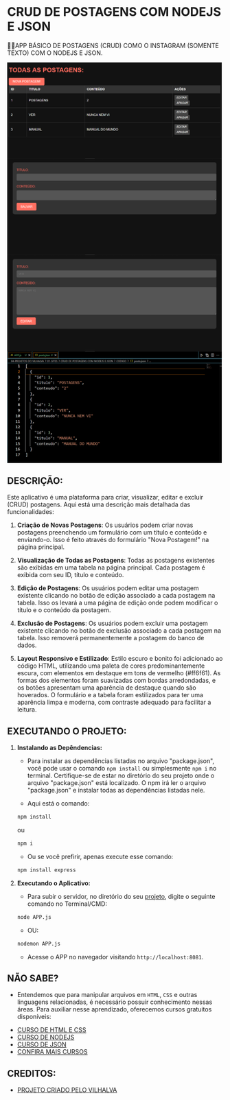 # CRUD DE POSTAGENS COM NODEJS E JSON
👨‍🏫APP BÁSICO DE POSTAGENS (CRUD) COMO O INSTAGRAM (SOMENTE TEXTO) COM O NODEJS E JSON.

<img src="./IMAGENS/FOTO_01.png" align="center" width="500"> <br> 
<img src="./IMAGENS/FOTO_02.png" align="center" width="500"> <br> 
<img src="./IMAGENS/FOTO_03.png" align="center" width="500"> <br> 
<img src="./IMAGENS/FOTO_04.png" align="center" width="500"> <br> 

## DESCRIÇÃO:
Este aplicativo é uma plataforma para criar, visualizar, editar e excluir (CRUD) postagens. Aqui está uma descrição mais detalhada das funcionalidades:

1. **Criação de Novas Postagens**: Os usuários podem criar novas postagens preenchendo um formulário com um título e conteúdo e enviando-o. Isso é feito através do formulário "Nova Postagem!" na página principal.

2. **Visualização de Todas as Postagens**: Todas as postagens existentes são exibidas em uma tabela na página principal. Cada postagem é exibida com seu ID, título e conteúdo.

3. **Edição de Postagens**: Os usuários podem editar uma postagem existente clicando no botão de edição associado a cada postagem na tabela. Isso os levará a uma página de edição onde podem modificar o título e o conteúdo da postagem.

4. **Exclusão de Postagens**: Os usuários podem excluir uma postagem existente clicando no botão de exclusão associado a cada postagem na tabela. Isso removerá permanentemente a postagem do banco de dados.

5. **Layout Responsivo e Estilizado**: Estilo escuro e bonito foi adicionado ao código HTML, utilizando uma paleta de cores predominantemente escura, com elementos em destaque em tons de vermelho (#ff6f61). As formas dos elementos foram suavizadas com bordas arredondadas, e os botões apresentam uma aparência de destaque quando são hoverados. O formulário e a tabela foram estilizados para ter uma aparência limpa e moderna, com contraste adequado para facilitar a leitura.

## EXECUTANDO O PROJETO:
1. **Instalando as Depêndencias:**
   - Para instalar as dependências listadas no arquivo "package.json", você pode usar o comando `npm install` ou simplesmente `npm i` no terminal. Certifique-se de estar no diretório do seu projeto onde o arquivo "package.json" está localizado. O npm irá ler o arquivo "package.json" e instalar todas as dependências listadas nele. 

   - Aqui está o comando:

   ```bash
   npm install
   ```

   ou

   ```bash
   npm i
   ```

   - Ou se você prefirir, apenas execute esse comando:
   ```bash
   npm install express
   ```

2. **Executando o Aplicativo:**
   - Para subir o servidor, no diretório do seu [projeto](./CODIGO/APP.js), digite o seguinte comando no Terminal/CMD:
   ```bash
   node APP.js
   ```
   - OU:
   ```bash
   nodemon APP.js
   ```

   - Acesse o APP no navegador visitando `http://localhost:8081`.

## NÃO SABE?
- Entendemos que para manipular arquivos em `HTML`, `CSS` e outras linguagens relacionadas, é necessário possuir conhecimento nessas áreas. Para auxiliar nesse aprendizado, oferecemos cursos gratuitos disponíveis:
* [CURSO DE HTML E CSS](https://github.com/VILHALVA/CURSO-DE-HTML-E-CSS)
* [CURSO DE NODEJS](https://github.com/VILHALVA/CURSO-DE-NODEJS)
* [CURSO DE JSON](https://github.com/VILHALVA/CURSO-DE-JSON)
* [CONFIRA MAIS CURSOS](https://github.com/VILHALVA?tab=repositories&q=+topic:CURSO)

## CREDITOS:
- [PROJETO CRIADO PELO VILHALVA](https://github.com/VILHALVA)





